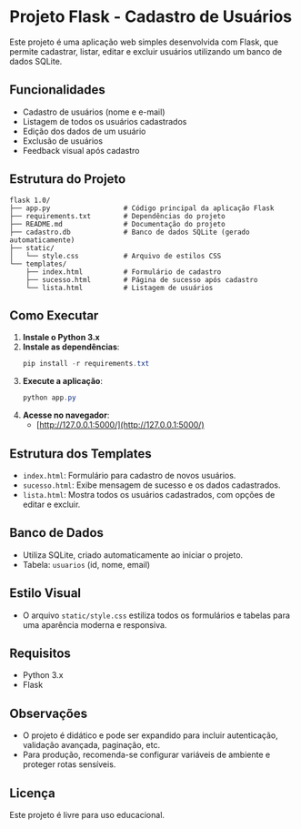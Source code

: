 # Projeto Flask - Cadastro de Usuários

Este projeto é uma aplicação web simples desenvolvida com Flask, que permite cadastrar, listar, editar e excluir usuários utilizando um banco de dados SQLite.

## Funcionalidades
- Cadastro de usuários (nome e e-mail)
- Listagem de todos os usuários cadastrados
- Edição dos dados de um usuário
- Exclusão de usuários
- Feedback visual após cadastro

## Estrutura do Projeto
```
flask 1.0/
├── app.py                  # Código principal da aplicação Flask
├── requirements.txt        # Dependências do projeto
├── README.md               # Documentação do projeto
├── cadastro.db             # Banco de dados SQLite (gerado automaticamente)
├── static/
│   └── style.css           # Arquivo de estilos CSS
└── templates/
    ├── index.html          # Formulário de cadastro
    ├── sucesso.html        # Página de sucesso após cadastro
    └── lista.html          # Listagem de usuários
```

## Como Executar
1. **Instale o Python 3.x**
2. **Instale as dependências**:
   ```powershell
   pip install -r requirements.txt
   ```
3. **Execute a aplicação**:
   ```powershell
   python app.py
   ```
4. **Acesse no navegador**:
   - [http://127.0.0.1:5000/](http://127.0.0.1:5000/)

## Estrutura dos Templates
- `index.html`: Formulário para cadastro de novos usuários.
- `sucesso.html`: Exibe mensagem de sucesso e os dados cadastrados.
- `lista.html`: Mostra todos os usuários cadastrados, com opções de editar e excluir.

## Banco de Dados
- Utiliza SQLite, criado automaticamente ao iniciar o projeto.
- Tabela: `usuarios` (id, nome, email)

## Estilo Visual
- O arquivo `static/style.css` estiliza todos os formulários e tabelas para uma aparência moderna e responsiva.

## Requisitos
- Python 3.x
- Flask

## Observações
- O projeto é didático e pode ser expandido para incluir autenticação, validação avançada, paginação, etc.
- Para produção, recomenda-se configurar variáveis de ambiente e proteger rotas sensíveis.

## Licença
Este projeto é livre para uso educacional.
